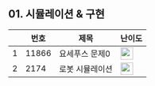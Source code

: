 ## 01. 시뮬레이션 & 구현
|      | 번호 | 제목 | 난이도|
| ---- | ------ | --------| ------------ |
|   1  | 11866 | 요세푸스 문제0 | <img height="25px" width="25px" src="https://static.solved.ac/tier_small/6.svg">|
|   2  | 2174 | 로봇 시뮬레이션 | <img height="25px" width="25px" src="https://static.solved.ac/tier_small/11.svg">|